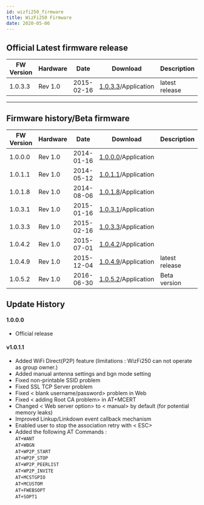 ```yaml
---
id: wizfi250_firmware
title: WizFi250 Firmware
date: 2020-05-06
---
```


## Official Latest firmware release

| FW Version | Hardware | Date       | Download                                                                         | Description    |
| ---------- | -------- | ---------- | -------------------------------------------------------------------------------- | -------------- |
| 1.0.3.3    | Rev 1.0  | 2015-02-16 | [1.0.3.3](/img/products/wizfi250/wizfi250firmware/wizfi250_1.0.3.3.zip)/Application | latest release |

-----

## Firmware history/Beta firmware

| FW Version | Hardware | Date       | Download                                                                         | Description    |
| ---------- | -------- | ---------- | -------------------------------------------------------------------------------- | -------------- |
| 1.0.0.0    | Rev 1.0  | 2014-01-16 | [1.0.0.0](/img/products/wizfi250/wizfi250firmware/wizfi250_1.0.0.0.zip)/Application |                |
| 1.0.1.1    | Rev 1.0  | 2014-05-12 | [1.0.1.1](/img/products/wizfi250/wizfi250firmware/wizfi250_1.0.1.1.zip)/Application |                |
| 1.0.1.8    | Rev 1.0  | 2014-08-06 | [1.0.1.8](/img/products/wizfi250/wizfi250firmware/wizfi250_1.0.1.8.zip)/Application |                |
| 1.0.3.1    | Rev 1.0  | 2015-01-16 | [1.0.3.1](t/img/products/wizfi250/wizfi250firmware/wizfi250_1.0.3.1.zip)/Application |                |
| 1.0.3.3    | Rev 1.0  | 2015-02-16 | [1.0.3.3](/img/products/wizfi250/wizfi250firmware/wizfi250_1.0.3.3.zip)/Application |                |
| 1.0.4.2    | Rev 1.0  | 2015-07-01 | [1.0.4.2](/img/products/wizfi250/wizfi250firmware/wizfi250_1.0.4.2.zip)/Application |                |
| 1.0.4.9    | Rev 1.0  | 2015-12-04 | [1.0.4.9](/img/products/wizfi250/wizfi250firmware/wizfi250_1.0.4.9.zip)/Application | latest release |
| 1.0.5.2    | Rev 1.0  | 2016-06-30 | [1.0.5.2](/img/products/wizfi250/wizfi250firmware/wizfi250_1.0.5.2.zip)/Application | Beta version   |

## Update History

#### 1.0.0.0

  - Official release

#### v1.0.1.1

  - Added WiFi Direct(P2P) feature (limitations : WizFi250 can not
    operate as group owner.)
  - Added manual antenna settings and bgn mode setting
  - Fixed non-printable SSID problem
  - Fixed SSL TCP Server problem
  - Fixed < blank username/password> problem in Web
  - Fixed < adding Root CA problem> in AT+MCERT
  - Changed < Web server option> to < manual> by default (for
    potential memory leaks)
  - Improved Linkup/Linkdown event callback mechanism
  - Enabled user to stop the association retry with < ESC>
  - Added the following AT Commands :  
    `AT+WANT`  
    `AT+WBGN`  
    `AT+WP2P_START`  
    `AT+WP2P_STOP`  
    `AT+WP2P_PEERLIST`  
    `AT+WP2P_INVITE`  
    `AT+MCSTGPIO`  
    `AT+MCUSTOM`  
    `AT+FWEBSOPT`  
    `AT+SOPT1`
